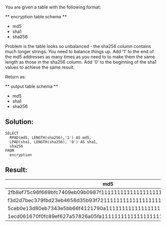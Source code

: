 You are given a table with the following format:

\*\* encryption table schema \*\*

-   md5
-   sha1
-   sha256

Problem is the table looks so unbalanced - the sha256 column contains much longer strings. You need to balance things up. Add '1' to the end of the md5 addresses as many times as you need to to make them the same length as those in the sha256 column. Add '0' to the beginning of the sha1 values to achieve the same result.

Return as:

\*\* output table schema \*\*

-   md5
-   sha1
-   sha256

## Solution:

```
SELECT 
  RPAD(md5, LENGTH(sha256),'1') AS md5,
  LPAD(sha1, LENGTH(sha256), '0') AS sha1,
  sha256 
FROM 
  encryption
```

## Result:

| md5 | sha1 | sha256 |
| --- | --- | --- |
| 2fb8ef75c96f669bfc7409eb09b0987f11111111111111111111111111111111 | 000000000000000000000000ab7a651e7f20b66e84fefc785941727250eb6c37 | 30f7a59bfe25d47a0edbb330c556502c5aa6ca771d8a65776c12f3beee80f4b9 |
| f3d2d7bec379fbd23eb4658d35b93f7211111111111111111111111111111111 | 000000000000000000000000ccd512990187d8a212a43ec06af712935bf7cd84 | ee9729a138b001a9f0d1d623db58ef8b39df89df0609c07821fb1b70106bca90 |
| 5ceb0e13d80eb7343e5bb66f4121790a11111111111111111111111111111111 | 0000000000000000000000007519474b1954c2e4e04d6a3afc63ec05c8070f44 | 26e06160bbf5e0057d9b252a62bd5e3d7fb2c8325c5a8965246b8e10daa90fc3 |
| 1ecd061670f0fc89ef627a57826a05fa11111111111111111111111111111111 | 00000000000000000000000020bf3c9d5c5394beb34d85cb0ce61267e29fe5cf | 87cad197a6b50c0ab068162c5472313b2b24f9f1ad81b03ad5f9c571dcd20d7b |